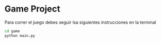 # Game Project

Para correr el juego debes seguir lsa siguientes instrucciones en la terminal

```sh
cd game
python main.py
```